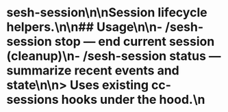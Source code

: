 # sesh-session\n\nSession lifecycle helpers.\n\n## Usage\n\n- /sesh-session stop — end current session (cleanup)\n- /sesh-session status — summarize recent events and state\n\n> Uses existing cc-sessions hooks under the hood.\n